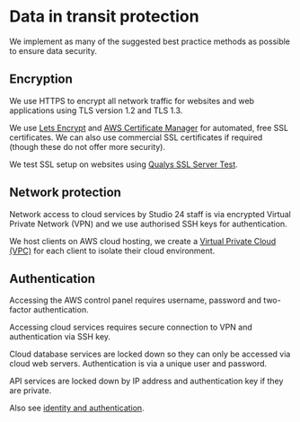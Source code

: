 # Data in transit protection

We implement as many of the suggested best practice methods as possible to ensure data security.

## Encryption

We use HTTPS to encrypt all network traffic for websites and web applications using TLS version 1.2 and TLS 1.3.

We use [Lets Encrypt](https://letsencrypt.org/) and [AWS Certificate Manager](https://aws.amazon.com/certificate-manager/) for automated, free SSL certificates. We can also use commercial SSL certificates if required (though these do not offer more security).

We test SSL setup on websites using [Qualys SSL Server Test](https://www.ssllabs.com/ssltest/).

## Network protection

Network access to cloud services by Studio 24 staff is via encrypted Virtual Private Network (VPN) and we use authorised SSH keys for authentication.

We host clients on AWS cloud hosting, we create a [Virtual Private Cloud (VPC)](https://aws.amazon.com/vpc/) for each client to isolate their cloud environment.

## Authentication

Accessing the AWS control panel requires username, password and two-factor authentication.

Accessing cloud services requires secure connection to VPN and authentication via SSH key.

Cloud database services are locked down so they can only be accessed via cloud web servers. Authentication is via a unique user and password. 

API services are locked down by IP address and authentication key if they are private.

Also see [identity and authentication](identity-and-authentication.md).